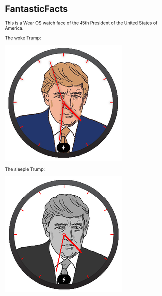# FantasticFacts
This is a Wear OS watch face of the 45th President of the United States of America.

The woke Trump:

![Woke Trump](Woke-Trump.png)

The sleeple Trump:

![Sheeple Trump](Sheeple-Trump.png)

